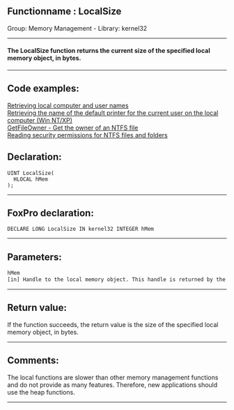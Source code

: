 <link rel="stylesheet" type="text/css" href="../../css/win32api.css">  
<link rel="stylesheet" href="https://cdnjs.cloudflare.com/ajax/libs/font-awesome/4.7.0/css/font-awesome.min.css">

## Functionname : LocalSize
Group: Memory Management - Library: kernel32    
***  


#### The LocalSize function returns the current size of the specified local memory object, in bytes.
***  


## Code examples:
[Retrieving local computer and user names](../../samples/sample_041.md)  
[Retrieving the name of the default printer for the current user on the local computer (Win NT/XP)](../../samples/sample_360.md)  
[GetFileOwner - Get the owner of an NTFS file](../../samples/sample_433.md)  
[Reading security permissions for NTFS files and folders](../../samples/sample_516.md)  

## Declaration:
```foxpro  
UINT LocalSize(
  HLOCAL hMem
);  
```  
***  


## FoxPro declaration:
```foxpro  
DECLARE LONG LocalSize IN kernel32 INTEGER hMem  
```  
***  


## Parameters:
```txt  
hMem
[in] Handle to the local memory object. This handle is returned by the LocalAlloc, LocalReAlloc, or LocalHandle function.  
```  
***  


## Return value:
If the function succeeds, the return value is the size of the specified local memory object, in bytes.  
***  


## Comments:
The local functions are slower than other memory management functions and do not provide as many features. Therefore, new applications should use the heap functions.  
  
***  


